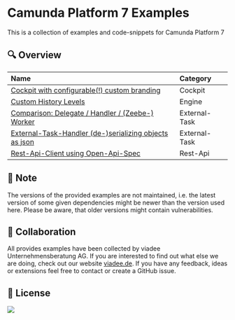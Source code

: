 Camunda Platform 7 Examples
===========================

This is a collection of examples and code-snippets for Camunda Platform 7 

## :mag: Overview

| Name                                                                                                         | Category      |
|:-------------------------------------------------------------------------------------------------------------|:--------------|
| [Cockpit with configurable(!) custom branding](cockpit/custom-branding)                                      | Cockpit       |
| [Custom History Levels](engine/custom-history-levels)                                                        | Engine        |
| [Comparison: Delegate / Handler / (Zeebe-) Worker](external-task/delegate-handler-job-worker-comparison)     | External-Task |
| [External-Task-Handler (de-)serializing objects as json](external-task/external-task-handler-json-variables) | External-Task |
| [Rest-Api-Client using Open-Api-Spec](rest-api/open-api-client)                                              | Rest-Api      |

## :paperclip: Note
The versions of the provided examples are not maintained, i.e. the latest version of some given dependencies might be
newer than the version used here. Please be aware, that older versions might contain vulnerabilities.

## :wave: Collaboration
All provides examples have been collected by viadee Unternehmensberatung AG. 
If you are interested to find out what else we are doing, check out our website [viadee.de](https://www.viadee.de/en).
If you have any feedback, ideas or extensions feel free to contact or create a GitHub issue.

## :key: License
[![](https://img.shields.io/github/license/viadee/camunda-platform-7-examples)](https://github.com/viadee/camunda-platform-7-examples/blob/main/LICENSE)
